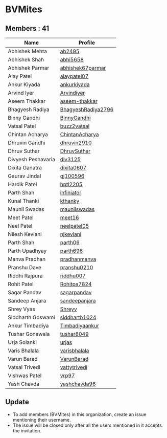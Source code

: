 BVMites
=======


Members : 41
------------


| Name                | Profile                                                     |
| ------------------- | ----------------------------------------------------------- |
| Abhishek Mehta      | [ab2495](https://github.com/ab2495)                         |
| Abhishek Shah       | [abhi5658](https://github.com/abhi5658)                     |
| Abhishek Parmar     | [abhishek67parmar](https://github.com/abhishek67parmar)     |
| Alay Patel          | [alaypatel07](https://github.com/alaypatel07)               |
| Ankur Kiyada        | [ankurkiyada](https://github.com/ankurkiyada)               |
| Arvind Iyer         | [Arvindiyer](https://github.com/arvindiyer)                 |
| Aseem Thakkar       | [aseem-thakkar](https://github.com/aseem-thakkar)           |
| Bhagyesh Radiya     | [BhagyeshRadiya2796](https://github.com/BhagyeshRadiya2796) |
| Binny Gandhi        | [BinnyGandhi](https://github.com/BinnyGandhi)               |
| Vatsal Patel        | [buzz2vatsal](https://github.com/buzz2vatsal)               |
| Chintan Acharya     | [ChintanAcharya](https://github.com/ChintanAcharya)         |
| Dhruvin Gandhi      | [dhruvin2910](https://github.com/dhruvin2910)               |
| Dhruv Suthar        | [DhruvSuthar](https://github.com/DhruvSuthar)               |
| Divyesh Peshavaria  | [div3125](https://github.com/div3125)                       |
| Dixita Ganatra      | [dixita0607](https://github.com/dixita0607)                 |
| Gaurav Jindal       | [gj100596](https://github.com/gj100596)                     |
| Hardik Patel        | [hptl2205](https://github.com/hptl2205)                     |
| Parth Shah          | [infiniator](https://github.com/infiniator)                 |
| Kunal Thanki        | [kthanky](https://github.com/kthanky)                       |
| Maunil Swadas       | [maunilswadas](https://github.com/maunilswadas)             |
| Meet Patel          | [meet16](https://github.com/meet16)                         |
| Neel Patel          | [neelpatel05](https://github.com/neelpatel05)               |
| Nilesh Kevlani      | [njkevlani](https://github.com/njkevlani)                   |
| Parth Shah          | [parth06](https://github.com/parth06)                       |
| Parth Upadhyay      | [parth696](https://github.com/parth696)                     |
| Manva Pradhan       | [pradhanmanva](https://github.com/pradhanmanva)             |
| Pranshu Dave        | [pranshu0210](https://github.com/pranshu0210)               |
| Riddhi Rajpura      | [riddhu007](https://github.com/riddhu007)                   |
| Rohit Patel         | [Rohitpa7824](https://github.com/Rohitpa7824)               |
| Sagar Pandav        | [sagarpandav](https://github.com/sagarpandav)               |
| Sandeep Anjara      | [sandeepanjara](https://github.com/sandeepanjara)           |
| Shrey Vyas          | [Shreyv](https://github.com/Shreyv)                         |
| Siddharth Goswami   | [siddharth1024](https://github.com/siddharth1024)           |
| Ankur Timbadiya     | [Timbadiyaankur](https://github.com/Timbadiyaankur)         |
| Tushar Gonawala     | [tushar8049](https://github.com/tushar8049)                 |
| Urja Solanki        | [urjas](https://github.com/urjas)                           |
| Varis Bhalala       | [varisbhalala](https://github.com/varisbhalala)             |
| Varun Barad         | [VarunBarad](https://github.com/VarunBarad)                 |
| Vatsal Trivedi      | [vattytrivedi](https://github.com/vattytrivedi)             |
| Vishwas Patel       | [vrp97](https://github.com/vrp97)                           |
| Yash Chavda         | [yashchavda96](https://github.com/yashchavda96)             |


Update
------

- To add members (BVMites) in this organization, create an issue mentioning their username.
- The issue will be closed only after all the users mentioned in it accepts the invitation.
